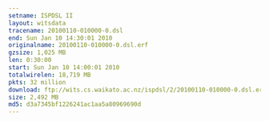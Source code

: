 ```yaml
---
setname: ISPDSL II
layout: witsdata
tracename: 20100110-010000-0.dsl
end: Sun Jan 10 14:30:01 2010
originalname: 20100110-010000-0.dsl.erf
gzsize: 1,025 MB
len: 0:30:00
start: Sun Jan 10 14:00:01 2010
totalwirelen: 18,719 MB
pkts: 32 million
download: ftp://wits.cs.waikato.ac.nz/ispdsl/2/20100110-010000-0.dsl.erf.gz
size: 2,492 MB
md5: d3a7345bf1226241ac1aa5a80969690d
---
```

